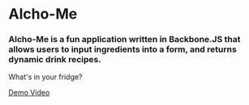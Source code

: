 <h1>Alcho-Me</h1>

<h3>Alcho-Me is a fun application written in Backbone.JS that allows users to input ingredients into a form, and returns dynamic drink recipes.</h3>
<p>What's in your fridge?</p>

<a href="https://www.youtube.com/embed/alx5nICarl8">Demo Video</a>
